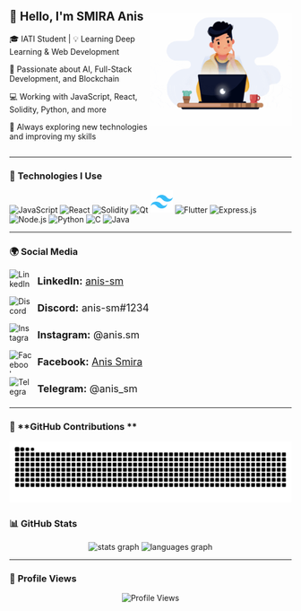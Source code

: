 <div style="display: flex; justify-content: space-between; align-items: center; width: 100%;">
  <div style="flex: 1; text-align: left;">
    <h2>👋 Hello, I'm <strong>SMIRA Anis</strong></h2>
    <p>🎓 IATI Student | 💡 Learning Deep Learning & Web Development</p>
    <p>🚀 Passionate about AI, Full-Stack Development, and Blockchain</p>
    <p>💻 Working with JavaScript, React, Solidity, Python, and more</p>
    <p>🌱 Always exploring new technologies and improving my skills</p>
  </div>
  <div style="flex: 1; text-align: right;">
    <img height="200" src="illus.gif" alt="Coding Illustration" />
  </div>
</div>

---

### 🚀 **Technologies I Use**

<div align="left">
  <img src="https://cdn.jsdelivr.net/gh/devicons/devicon/icons/javascript/javascript-original.svg" height="40" alt="JavaScript" />
  <img src="https://cdn.jsdelivr.net/gh/devicons/devicon/icons/react/react-original.svg" height="40" alt="React" />
  <img src="https://cdn.jsdelivr.net/gh/devicons/devicon/icons/solidity/solidity-plain.svg" height="40" alt="Solidity" />
  <img src="https://cdn.jsdelivr.net/gh/devicons/devicon/icons/qt/qt-original.svg" height="40" alt="Qt" />
  <img src="https://raw.githubusercontent.com/devicons/devicon/master/icons/tailwindcss/tailwindcss-original.svg" height="40" alt="TailwindCSS" />
  <img src="https://cdn.jsdelivr.net/gh/devicons/devicon/icons/flutter/flutter-original.svg" height="40" alt="Flutter" />
  <img src="https://cdn.jsdelivr.net/gh/devicons/devicon/icons/express/express-original.svg" height="40" alt="Express.js" />
  <img src="https://cdn.jsdelivr.net/gh/devicons/devicon/icons/nodejs/nodejs-original.svg" height="40" alt="Node.js" />
  <img src="https://cdn.jsdelivr.net/gh/devicons/devicon/icons/python/python-original.svg" height="40" alt="Python" />
  <img src="https://cdn.jsdelivr.net/gh/devicons/devicon/icons/c/c-original.svg" height="40" alt="C" />
  <img src="https://cdn.jsdelivr.net/gh/devicons/devicon/icons/java/java-original.svg" height="40" alt="Java" />
</div>

---

### 🌍 **Social Media**

<div align="left">
  <div style="display: flex; align-items: center; gap: 10px; margin-bottom: 8px;">
    <img src="https://cdn.jsdelivr.net/gh/devicons/devicon/icons/linkedin/linkedin-original.svg" width="40" height="40" alt="LinkedIn" />
    <span style="font-size: 18px;"><strong>LinkedIn:</strong> <a href="https://www.linkedin.com/in/anis-sm" target="_blank">anis-sm</a></span>
  </div>

  <div style="display: flex; align-items: center; gap: 10px; margin-bottom: 8px;">
    <img src="https://upload.wikimedia.org/wikipedia/en/9/98/Discord_logo.svg" width="40" height="40" alt="Discord" />
    <span style="font-size: 18px;"><strong>Discord:</strong> anis-sm#1234</span>
  </div>

  <div style="display: flex; align-items: center; gap: 10px; margin-bottom: 8px;">
    <img src="https://upload.wikimedia.org/wikipedia/commons/a/a5/Instagram_icon.png" width="40" height="40" alt="Instagram" />
    <span style="font-size: 18px;"><strong>Instagram:</strong> @anis.sm</span>
  </div>

  <div style="display: flex; align-items: center; gap: 10px; margin-bottom: 8px;">
    <img src="https://upload.wikimedia.org/wikipedia/commons/5/51/Facebook_f_logo_%282019%29.svg" width="40" height="40" alt="Facebook" />
    <span style="font-size: 18px;"><strong>Facebook:</strong> <a href="https://www.facebook.com/anis-sm" target="_blank">Anis Smira</a></span>
  </div>
  
  <div style="display: flex; align-items: center; gap: 10px; margin-bottom: 8px;">
    <img src="https://upload.wikimedia.org/wikipedia/commons/8/82/Telegram_logo.svg" width="40" height="40" alt="Telegram" />
    <span style="font-size: 18px;"><strong>Telegram:</strong> @anis_sm</span>
  </div>
</div>

---

### 🐍 **GitHub Contributions **

<div align="center">
  <img src="https://raw.githubusercontent.com/anis-sm/anis-sm/main/github-contribution-grid-snake.svg" alt="GitHub Contribution Snake" />
</div>


### 📊 **GitHub Stats**
<div align="center">
  <img src="https://github-readme-stats.vercel.app/api?username=anis-sm&hide_title=false&hide_rank=false&show_icons=true&include_all_commits=true&count_private=true&disable_animations=false&theme=dracula&locale=en&hide_border=false&order=1" height="150" alt="stats graph"  />
  <img src="https://github-readme-stats.vercel.app/api/top-langs?username=anis-sm&locale=en&hide_title=false&layout=compact&card_width=320&langs_count=5&theme=dracula&hide_border=false&order=2" height="150" alt="languages graph"  />
</div>

---

### 🎉 **Profile Views**
<div align="center">
  <img src="https://profile-counter.glitch.me/anis-sm/count.svg?" alt="Profile Views" />
</div>

